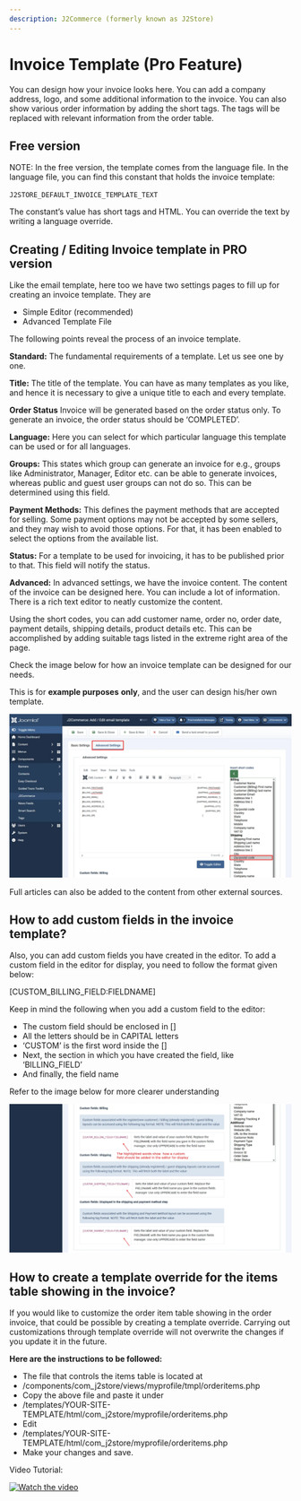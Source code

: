 ```yaml
---
description: J2Commerce (formerly known as J2Store)
---
```


# Invoice Template (Pro Feature)

You can design how your invoice looks here. You can add a company address, logo, and some additional information to the invoice. You can also show various order information by adding the short tags. The tags will be replaced with relevant information from the order table.

## Free version <a href="#free-version" id="free-version"></a>

NOTE: In the free version, the template comes from the language file. In the language file, you can find this constant that holds the invoice template:

`J2STORE_DEFAULT_INVOICE_TEMPLATE_TEXT`

The constant’s value has short tags and HTML. You can override the text by writing a language override.

## Creating / Editing Invoice template in PRO version <a href="#creating--editing-invoice-template-in-pro-version" id="creating--editing-invoice-template-in-pro-version"></a>

Like the email template, here too we have two settings pages to fill up for creating an invoice template. They are

* Simple Editor (recommended)
* Advanced Template File

The following points reveal the process of an invoice template.

**Standard:** The fundamental requirements of a template. Let us see one by one.

**Title:** The title of the template. You can have as many templates as you like, and hence it is necessary to give a unique title to each and every template.

**Order Status** Invoice will be generated based on the order status only. To generate an invoice, the order status should be ‘COMPLETED’.

**Language:** Here you can select for which particular language this template can be used or for all languages.

**Groups:** This states which group can generate an invoice for e.g., groups like Administrator, Manager, Editor etc. can be able to generate invoices, whereas public and guest user groups can not do so. This can be determined using this field.

**Payment Methods:** This defines the payment methods that are accepted for selling. Some payment options may not be accepted by some sellers, and they may wish to avoid those options. For that, it has been enabled to select the options from the available list.

**Status:** For a template to be used for invoicing, it has to be published prior to that. This field will notify the status.

**Advanced:** In advanced settings, we have the invoice content. The content of the invoice can be designed here. You can include a lot of information. There is a rich text editor to neatly customize the content.

Using the short codes, you can add customer name, order no, order date, payment details, shipping details, product details etc. This can be accomplished by adding suitable tags listed in the extreme right area of the page.

Check the image below for how an invoice template can be designed for our needs.&#x20;

This is for **example purposes** **only**, and the user can design his/her own template.

![invoice](<../../assets/email1 (1).webp>)

Full articles can also be added to the content from other external sources.

## How to add custom fields in the invoice template? <a href="#how-to-add-custom-fields-in-invoice-template" id="how-to-add-custom-fields-in-invoice-template"></a>

Also, you can add custom fields you have created in the editor. To add a custom field in the editor for display, you need to follow the format given below:

\[CUSTOM\_BILLING\_FIELD:FIELDNAME]

Keep in mind the following when you add a custom field to the editor:

* The custom field should be enclosed in \[]
* All the letters should be in CAPITAL letters
* ‘CUSTOM’ is the first word inside the \[]
* Next, the section in which you have created the field, like ‘BILLING\_FIELD’
* And finally, the field name

Refer to the image below for more clearer understanding

![custom](<../../assets/email2 (1).webp>)

## How to create a template override for the items table showing in the invoice? <a href="#how-to-create-template-override-for-items-table-showing-in-the-invoice" id="how-to-create-template-override-for-items-table-showing-in-the-invoice"></a>

If you would like to customize the order item table showing in the order invoice, that could be possible by creating a template override. Carrying out customizations through template override will not overwrite the changes if you update it in the future.

**Here are the instructions to be followed:**

* The file that controls the items table is located at
* /components/com\_j2store/views/myprofile/tmpl/orderitems.php
* Copy the above file and paste it under
* /templates/YOUR-SITE-TEMPLATE/html/com\_j2store/myprofile/orderitems.php
* Edit
* /templates/YOUR-SITE-TEMPLATE/html/com\_j2store/myprofile/orderitems.php
* Make your changes and save.

Video Tutorial:

[![Watch the video](https://img.youtube.com/vi/uFyPRGBCVKo/hqdefault.jpg)](https://www.youtube.com/watch?v=uFyPRGBCVKo)
